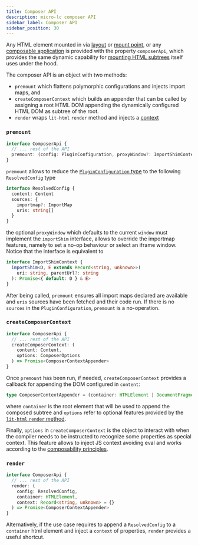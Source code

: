 ```yaml
---
title: Composer API
description: micro-lc composer API
sidebar_label: Composer API
sidebar_position: 30
---
```


Any HTML element mounted in <micro-lc></micro-lc> via [layout](../docs/guides/layout.md) or
[mount point](../docs/guides/layout.md#mount-point), or any 
[composable application](../docs/guides/applications/compose.md) is provided with the property `composerApi`, which
provides the same dynamic capability for [mounting HTML subtrees](../docs/concepts/composition.md) <micro-lc></micro-lc>
itself uses under the hood.

The composer API is an object with two methods:

- `premount` which flattens polymorphic configurations and injects import maps, and
- `createComposerContext` which builds an appender that can be called by assigning a root HTML DOM appending the
dynamically configured HTML DOM as subtree of the root.
- `render` wraps `lit-html` `render` method and injects a [context](../docs/guides/applications/compose.md#properties-injection)

### `premount`

```typescript
interface ComposerApi {
  // ... rest of the API
  premount: (config: PluginConfiguration, proxyWindow?: ImportShimContext) => Promise<ResolvedConfig>
}
```

`premount` allows to reduce the 
[`PluginConfiguration` type](localhost:3000/docs/guides/applications/compose#plugin-configuration) to the following
`ResolvedConfig` type

```typescript
interface ResolvedConfig {
  content: Content
  sources: {
    importmap?: ImportMap
    uris: string[]
  }
}
```

the optional `proxyWindow` which defaults to the current `window` must implement the `importShim` interface, allows
to override the importmap features, namely to set a no-op behaviour or select an iframe window. Notice that the
interface is equivalent to

```typescript
interface ImportShimContext {
  importShim<D, E extends Record<string, unknown>>(
    uri: string, parentUrl?: string
  ): Promise<{ default: D } & E>
}
```

After being called, `premount` ensures all import maps declared are available and `uris` sources have been fetched and
their code run. If there is no `sources` in the `PluginConfiguration`, `premount` is a no-operation.

### `createComposerContext`

```typescript
interface ComposerApi {
  // ... rest of the API
  createComposerContext: (
    content: Content,
    options: ComposerOptions
  ) => Promise<ComposerContextAppender>
}
```

Once `premount` has been run, if needed, `createComposerContext` provides a callback for appending the DOM
configured in `content`:

```typescript
type ComposerContextAppender = (container: HTMLElement | DocumentFragment, options?: RenderOptions) => void
```

where `container` is the root element that will be used to append the composed subtree and `options`
refer to optional features provided by the [`lit-html` `render` method](https://lit.dev/docs/api/templates/#render).

Finally, `options` in `createComposerContext` is the object to interact with when the compiler needs to be
instructed to recognize some properties as special context. This feature allows to inject JS context avoiding eval and
works according to the [composability principles](../docs/guides/applications/compose.md#interpolated-properties).

### `render`

```typescript
interface ComposerApi {
  // ... rest of the API
  render: (
    config: ResolvedConfig,
    container: HTMLElement,
    context: Record<string, unknown> = {}
  ) => Promise<ComposerContextAppender>
}
```

Alternatively, if the use case requires to append a `ResolvedConfig` to a `container` html element
and inject a `context` of properties, `render` provides a useful shortcut.
